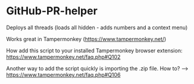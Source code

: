 # GitHub-PR-helper
Deploys all threads (loads all hidden - adds numbers and a context menu)

Works great in Tampermonkey (https://www.tampermonkey.net/)

How add this script to your installed Tampermonkey browser extension: https://www.tampermonkey.net/faq.php#Q102

Another way to add the script quickly is importing the .zip file. How to? --> https://www.tampermonkey.net/faq.php#Q106
